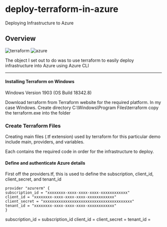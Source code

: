 # deploy-terraform-in-azure
Deploying Infrastructure to Azure


## Overview

![terraform](https://www.datocms-assets.com/2885/1508512931-blog-terraform-list.svg)
![azure](https://s3.amazonaws.com/dev.assets.neo4j.com/wp-content/uploads/20180821105618/Microsoft_Azure_Logo.png)


The object I set out to do was to use terraform to easily deploy infrastructure into Azure using Azure CLI

***

#### Installing Terraform on Windows

Windows Version 1903 (OS Build 18342.8)

Download terraform from Terraform website for the required platform. In my case Windows. Create directory C:\Windows\Program Files\terraform copy the terraform.exe into the folder


### Create Terraform Files

Creating main files (.tf extension) used by terraform for this particular demo include main, providers, and variables.

Each contains the required code in order for the infrastructure to deploy.

#### Define and authenticate Azure details

First off the providers.tf, this is used to define the subscription, client_id, client_secret, and tenant_id

```
provider "azurerm" {
subscription_id = "xxxxxxxx-xxxx-xxxx-xxxx-xxxxxxxxxxxx"
client_id = "xxxxxxxx-xxxx-xxxx-xxxx-xxxxxxxxxxxx"
client_secret = "xxxxxxxxxxxxxxxxxxxxxxxxxxxxxxxxxxxxxxxx"
tenant_id = "xxxxxxxx-xxxx-xxxx-xxxx-xxxxxxxxxxxx"
}
```
subscription_id = subscription_id
client_id = 
client_secret = 
tenant_id = 
#### 
